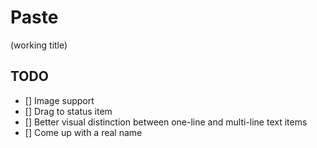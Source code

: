 # Paste

(working title)

## TODO

- [] Image support
- [] Drag to status item
- [] Better visual distinction between one-line and multi-line text items
- [] Come up with a real name
